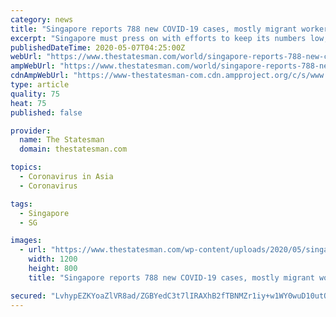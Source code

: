 ```yaml
---
category: news
title: "Singapore reports 788 new COVID-19 cases, mostly migrant workers"
excerpt: "Singapore must press on with efforts to keep its numbers low, and the rest of the circuit breaker measures will remain in force until June 1, he said."
publishedDateTime: 2020-05-07T04:25:00Z
webUrl: "https://www.thestatesman.com/world/singapore-reports-788-new-covid-19-cases-mostly-migrant-workers-1502885121.html"
ampWebUrl: "https://www.thestatesman.com/world/singapore-reports-788-new-covid-19-cases-mostly-migrant-workers-1502885121.html/amp"
cdnAmpWebUrl: "https://www-thestatesman-com.cdn.ampproject.org/c/s/www.thestatesman.com/world/singapore-reports-788-new-covid-19-cases-mostly-migrant-workers-1502885121.html/amp"
type: article
quality: 75
heat: 75
published: false

provider:
  name: The Statesman
  domain: thestatesman.com

topics:
  - Coronavirus in Asia
  - Coronavirus

tags:
  - Singapore
  - SG

images:
  - url: "https://www.thestatesman.com/wp-content/uploads/2020/05/singapore-1.jpg"
    width: 1200
    height: 800
    title: "Singapore reports 788 new COVID-19 cases, mostly migrant workers"

secured: "LvhypEZKYoaZlVR8ad/ZGBYedC3t7lIRAXhB2fTBNMZr1iy+w1WY0wuD10utOljGgeggZg2rkrbuiBLljGB9oyPWg1rk0OO6U10q0lOqC+c/OUu4Y6I0JADwIAcVt6OD3ndnJPZEwvOOtlIZ2miogO5lptNC+uEVhdpjaLoKlZRXnWdHte+bVZtByDeBGmofIPmJqIf0dZ3roGJccTFSDG+QtXkRoi0GI+erBHRRYIEe1yvd3R827ijY9dxgLMytsvmYRz38aPLYY4VjMfA8ktl3JsfPXF6Gm4Mfjh7dKSqGn2nYpvPF2ZeaPxgsaatc;3xXXJcIEP305OKDAJd5jGQ=="
---
```


